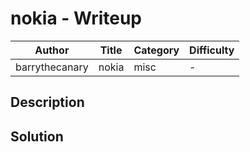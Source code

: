 # nokia - Writeup

| Author           | Title             | Category   | Difficulty |
|------------------|-------------------|------------|------------|
| barrythecanary | nokia | misc | - |

## Description

## Solution
